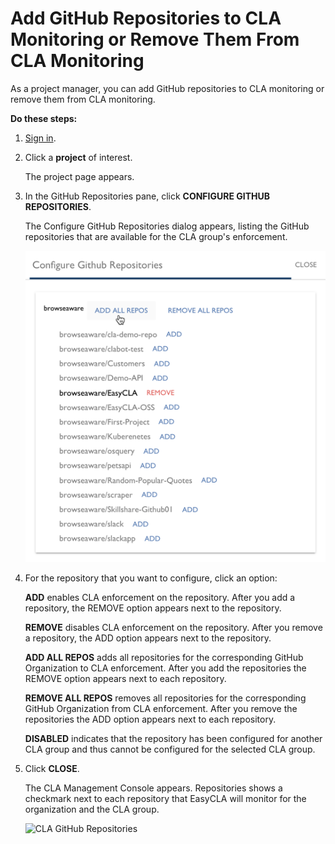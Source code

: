 # Add GitHub Repositories to CLA Monitoring or Remove Them From CLA Monitoring
As a project manager, you can add GitHub repositories to CLA monitoring or remove them from CLA monitoring.

**Do these steps:**

1. [Sign in](sign-in-to-the-cla-management-console.md).

1. Click a **project** of interest.

   The project page appears.

1. In the GitHub Repositories pane, click **CONFIGURE GITHUB REPOSITORIES**.

   The Configure GitHub Repositories dialog appears, listing the GitHub repositories that are available for the CLA group's enforcement.

   ![CLA Configure GitHub Repositories](imgs/cla_configure-github-repo.png)

1. For the repository that you want to configure, click an option:

   **ADD** enables CLA enforcement on the repository. After you add a repository, the REMOVE option appears next to the repository.

   **REMOVE** disables CLA enforcement on the repository. After you remove a repository, the ADD option appears next to the repository.
   
   **ADD ALL REPOS** adds all repositories for the corresponding GitHub Organization to CLA enforcement. After you add the repositories the REMOVE option appears next to each repository.

   **REMOVE ALL REPOS** removes all repositories for the corresponding GitHub Organization from CLA enforcement. After you remove the repositories the ADD option appears next to each repository.

   **DISABLED** indicates that the repository has been configured for another CLA group and thus cannot be configured for the selected CLA group. 

1. Click **CLOSE**.

   The CLA Management Console appears. Repositories shows a checkmark next to each repository that EasyCLA will monitor for the organization and the CLA group.

   ![CLA GitHub Repositories](imgs/cla-github-repositories.png)
